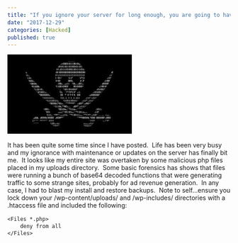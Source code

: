 ```yaml
---
title: "If you ignore your server for long enough, you are going to have a bad time!"
date: "2017-12-29"
categories: [Hacked]
published: true
---
```

![](../images/jollyroger.jpeg)

It has been quite some time since I have posted.  Life has been very busy and my ignorance with maintenance or updates on the server has finally bit me.  It looks like my entire site was overtaken by some malicious php files placed in my uploads directory.  Some basic forensics has shows that files were running a bunch of base64 decoded functions that were generating traffic to some strange sites, probably for ad revenue generation.  In any case, I had to blast my install and restore backups.  Note to self...ensure you lock down your /wp-content/uploads/ and /wp-includes/ directories with a .htaccess file and included the following:

```
<Files *.php>
    deny from all
</Files>
```
